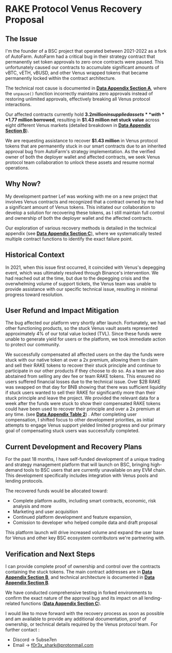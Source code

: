 # RAKE Protocol Venus Recovery Proposal


## The Issue

I'm the founder of a BSC project that operated between 2021-2022 as a fork of AutoFarm. AutoFarm had a critical bug in their strategy contract that permanently set token approvals to zero once contracts were paused. This unfortunately caused our contracts to accumulate significant amounts of vBTC, vETH, vBUSD, and other Venus wrapped tokens that became permanently locked within the contract architecture.

The technical root cause is documented in **[Data Appendix Section A](./data_appendix.md#a-technical-root-cause)**, where the `unpause()` function incorrectly maintains zero approvals instead of restoring unlimited approvals, effectively breaking all Venus protocol interactions.

Our affected contracts currently hold **$3.2 million in supplied assets** with **$1.77 million borrowed**, resulting in **$1.43 million net stuck value** across eight different Venus markets 
(detailed breakdown in **[Data Appendix Section B](./data_appendix.md#b-affected-contract-details)**).

We are requesting assistance to recover **$1.43 million** in Venus protocol tokens that are permanently stuck in our smart contracts due to an inherited approval bug from AutoFarm's strategy implementation. As the verified owner of both the deployer wallet and affected contracts, we seek Venus protocol team collaboration to unlock these assets and resume normal operations.

## Why Now?

My development partner Lef was working with me on a new project that involves Venus contracts and recognized that a contract owned by me had a significant amount of Venus tokens. This initiated our collaboration to develop a solution for recovering these tokens, as I still maintain full control and ownership of both the deployer wallet and the affected contracts.

Our exploration of various recovery methods is detailed in the technical appendix (see **[Data Appendix Section C](./data_appendix.md#c-info-on-attempts-to-recover-funds)**), where we systematically tested multiple contract functions to identify the exact failure point.


## Historical Context

In 2021, when this issue first occurred, it coincided with Venus's depegging event, which was ultimately resolved through Binance's intervention. We had reached out at the time, but due to the depegging crisis and the overwhelming volume of support tickets, the Venus team was unable to provide assistance with our specific technical issue, resulting in minimal progress toward resolution.

## User Refund and Impact Mitigation

The bug affected our platform very shortly after launch. Fortunately, we had other functioning products, so the stuck Venus vault assets represented approximately 4% of our total value locked (TVL). Since these funds were unable to generate yield for users or the platform, we took immediate action to protect our community.

We successfully compensated all affected users on the day the funds were stuck with our native token at over a 2x premium, allowing them to claim and sell their RAKE tokens to recover their stuck principle   and continue to participate in our other products if they choose to do so.  As a team we also abstained from selling any dev fee or team RAKE tokens. This ensured no users suffered financial losses due to the technical issue. Over $2B RAKE was swapped on that day for BNB showing that there was sufficient liquidity if stuck users wanted to sell their RAKE for significantly more than their stuck principle and leave the project. We provided the relevant data for a week after the funds were stuck to show their compensated RAKE tokens could have been used to recover their principle and over a 2x premium at any time.  (see **[Data Appendix Table 2](./data_appendix.md#table-2-complete-daily-trading-and-liquidity-data)**) .
After completing user compensation, I shifted focus to other development priorities, as initial attempts to engage Venus support yielded limited progress and our primary goal of compensating stuck users was successfully completed. 

## Current Development and Recovery Plans

For the past 18 months, I have self-funded development of a unique trading and strategy management platform that will launch on BSC, bringing high-demand tools to BSC users that are currently unavailable on any EVM chain. This development specifically includes integration with Venus pools and lending protocols.

The recovered funds would be allocated toward:

- Complete platform audits, including smart contracts, economic, risk analysis and more
- Marketing and user acquisition
- Continued platform development and feature expansion,
- Comission to developer who helped compile data and draft proposal

This platform launch will drive increased volume and expand the user base for Venus and other key BSC ecosystem contributors we're partnering with.

## Verification and Next Steps

I can provide complete proof of ownership and control over the contracts containing the stuck tokens. The main contract addresses are in **[Data Appendix Section B](./data_appendix.md#b-affected-contract-details)**, and technical architecture is documented in **[Data Appendix Section B](./data_appendix.md#b-affected-contract-details)**.

We have conducted comprehensive testing in forked environments to confirm the exact nature of the approval bug and its impact on all lending-related functions (**[Data Appendix Section C](./data_appendix.md#c-info-on-attempts-to-recover-funds)**).

I would like to move forward with the recovery process as soon as possible and am available to provide any additional documentation, proof of ownership, or technical details required by the Venus protocol team.
For further contact :

- Discord -> 5ubse7en
- Email -> f0r3x_shark@protonmail.com

